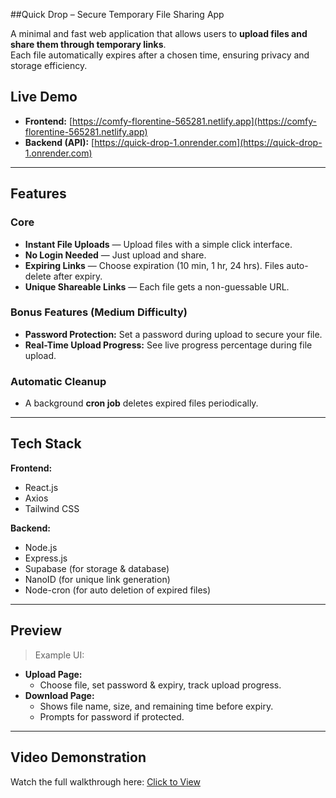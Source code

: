 ##Quick Drop – Secure Temporary File Sharing App

A minimal and fast web application that allows users to **upload files and share them through temporary links**.  
Each file automatically expires after a chosen time, ensuring privacy and storage efficiency.  

## Live Demo

-  **Frontend:** [https://comfy-florentine-565281.netlify.app](https://comfy-florentine-565281.netlify.app)
- **Backend (API):** [https://quick-drop-1.onrender.com](https://quick-drop-1.onrender.com)


---

##  Features

### Core
- **Instant File Uploads** — Upload files with a simple click interface.  
- **No Login Needed** — Just upload and share.  
- **Expiring Links** — Choose expiration (10 min, 1 hr, 24 hrs). Files auto-delete after expiry.  
- **Unique Shareable Links** — Each file gets a non-guessable URL.

###  Bonus Features (Medium Difficulty)
- **Password Protection:** Set a password during upload to secure your file.  
- **Real-Time Upload Progress:** See live progress percentage during file upload.  

###  Automatic Cleanup
- A background **cron job** deletes expired files periodically.  

---
## Tech Stack

**Frontend:**  
- React.js  
- Axios  
- Tailwind CSS  

**Backend:**  
- Node.js  
- Express.js  
- Supabase (for storage & database)  
- NanoID (for unique link generation)  
- Node-cron (for auto deletion of expired files)  

---

## Preview

> Example UI:

- **Upload Page:**  
  - Choose file, set password & expiry, track upload progress.  
- **Download Page:**  
  - Shows file name, size, and remaining time before expiry.  
  - Prompts for password if protected.

---

## Video Demonstration

 Watch the full walkthrough here: [Click to View](https://drive.google.com/file/d/1vdUAXOn5xtQeoJIc9Nqd5oxg1zP_ykaP/view?usp=drivesdk)



